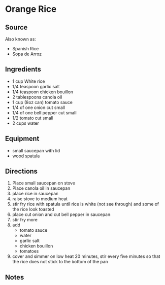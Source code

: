 ---
---

# Orange Rice

## Source

Also known as:

- Spanish Rice
- Sopa de Arroz

## Ingredients

- 1 cup White rice
- 1/4 teaspoon garlic salt
- 1/4 teaspoon chicken bouillon
- 2 tablespoons canola oil
- 1 cup (8oz can) tomato sauce
- 1/4 of one onion cut small
- 1/4 of one bell pepper cut small
- 1/2 tomato cut small
- 2 cups water

## Equipment

- small saucepan with lid
- wood spatula

## Directions

1. Place small saucepan on stove
1. Place canola oil in saucepan
1. place rice in saucepan
1. raise stove to medium heat
1. stir fry rice with spatula until rice is white (not see through) and some of the rice look toasted
1. place cut onion and cut bell pepper in saucepan
1. stir fry more
1. add
    - tomato sauce
    - water
    - garlic salt
    - chicken bouillon
    - tomatoes
1. cover and simmer on low heat 20 minutes, stir every five minutes so that the rice does not stick to the bottom of the pan

## Notes
